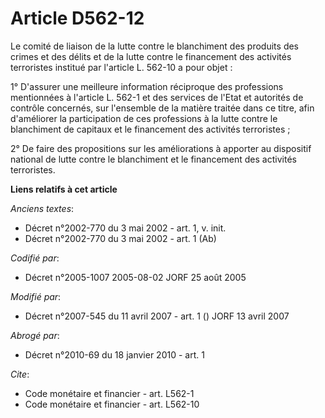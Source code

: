 # Article D562-12

Le comité de liaison de la lutte contre le blanchiment des produits des crimes et des délits et de la lutte contre le
financement des activités terroristes institué par l'article L. 562-10 a pour objet :

1° D'assurer une meilleure information réciproque des professions mentionnées à l'article L. 562-1 et des services de l'Etat
et autorités de contrôle concernés, sur l'ensemble de la matière traitée dans ce titre, afin d'améliorer la participation de
ces professions à la lutte contre le blanchiment de capitaux et le financement des activités terroristes ;

2° De faire des propositions sur les améliorations à apporter au dispositif national de lutte contre le blanchiment et le
financement des activités terroristes.

**Liens relatifs à cet article**

_Anciens textes_:

  - Décret n°2002-770 du 3 mai 2002 - art. 1, v. init.
  - Décret n°2002-770 du 3 mai 2002 - art. 1 (Ab)

_Codifié par_:

  - Décret n°2005-1007 2005-08-02 JORF 25 août 2005

_Modifié par_:

  - Décret n°2007-545 du 11 avril 2007 - art. 1 () JORF 13 avril 2007

_Abrogé par_:

  - Décret n°2010-69 du 18 janvier 2010 - art. 1

_Cite_:

  - Code monétaire et financier - art. L562-1
  - Code monétaire et financier - art. L562-10
